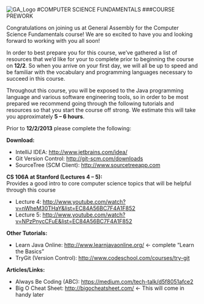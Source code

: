 ![GA_Logo](https://raw.github.com/generalassembly/ga-ruby-on-rails-for-devs/master/images/ga.png)
#COMPUTER SCIENCE FUNDAMENTALS
###COURSE PREWORK

Congratulations on joining us at General Assembly for the Computer Science Fundamentals course! We are so excited to have you and looking forward to working with you all soon!

In order to best prepare you for this course, we’ve gathered a list of resources that we’d like for your to complete prior to beginning the course on **12/2**. So when you arrive on your first day, we will all be up to speed and be familiar with the vocabulary and programming languages necessary to succeed in this course.

Throughout this course, you will be exposed to the Java programming language and various software engineering tools, so in order to be most prepared we recommend going through the following tutorials and resources so that you start the course off strong.   We estimate this will take you approximately **5 – 6 hours**. 


Prior to **12/2/2013** please complete the following: 

**Download:**

- IntelliJ IDEA:  http://www.jetbrains.com/idea/
- Git Version Control:  http://git-scm.com/downloads
- SourceTree (SCM Client):  http://www.sourcetreeapp.com


**CS 106A at Stanford (Lectures 4 – 5):**   
Provides a good intro to core computer science topics that will be helpful through this course

- Lecture 4: http://www.youtube.com/watch?v=nWheM30THaY&list=EC84A56BC7F4A1F852
- Lecture 5: http://www.youtube.com/watch?v=NPzPnycCFuE&list=EC84A56BC7F4A1F852

**Other Tutorials:**

- Learn Java Online: http://www.learnjavaonline.org/  ← complete “Learn the Basics”
- TryGit (Version Control): http://www.codeschool.com/courses/try-git


**Articles/Links:**
  
- Always Be Coding (ABC): https://medium.com/tech-talk/d5f8051afce2
- Big O Cheat Sheet: http://bigocheatsheet.com/   ← This will come in handy later
